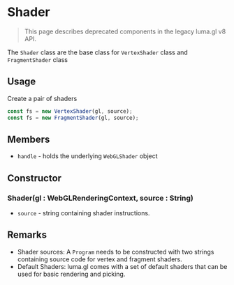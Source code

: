 # Shader

> This page describes deprecated components in the legacy luma.gl v8 API.

The `Shader` class are the base class for `VertexShader` class and `FragmentShader` class

## Usage

Create a pair of shaders

```typescript
const fs = new VertexShader(gl, source);
const fs = new FragmentShader(gl, source);
```

## Members

- `handle` - holds the underlying `WebGLShader` object

## Constructor

### Shader(gl : WebGLRenderingContext, source : String)

- `source` - string containing shader instructions.

## Remarks

- Shader sources: A `Program` needs to be constructed with two strings containing source code for vertex and fragment shaders.
- Default Shaders: luma.gl comes with a set of default shaders that can be used for basic rendering and picking.

